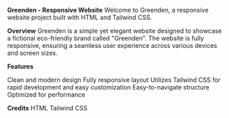 **Greenden - Responsive Website**
Welcome to Greenden, a responsive website project built with HTML and Tailwind CSS.

**Overview**
Greenden is a simple yet elegant website designed to showcase a fictional eco-friendly brand called "Greenden". The website is fully responsive, ensuring a seamless user experience across various devices and screen sizes.

**Features**

Clean and modern design
Fully responsive layout
Utilizes Tailwind CSS for rapid development and easy customization
Easy-to-navigate structure
Optimized for performance

**Credits**
HTML
Tailwind CSS
